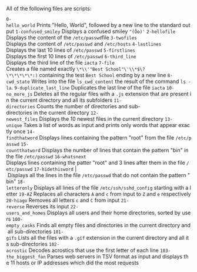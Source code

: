 All of the following files are scripts:

`0-hello_world` Prints "Hello, World", followed by a new line to the standard output
`1-confused_smiley` Displays a confused smiley `"(Ôo)'`
`2-hellofile` Displays the content of the `/etc/passwd`file
`3-twofiles` Displays the content of `/etc/passwd` and `/etc/hosts`
`4-lastlines` Displays the last 10 lines of `/etc/passwd`
`5-firstlines` Displays the first 10 lines of `/etc/passwd`
`6-third_line` Displays the third line of the file `iacta`
`7-file` Creates a file named exactly `\*\\'"Best School"\'\\*$\?\*\*\*\*\*:)` containing the test `Best School` ending by a new line
`8-cwd_state` Writes into the file `ls_cwd_content` the result of the command `ls -la`.
`9-duplicate_last_line` Duplicates the last line of the file `iacta`
`10-no_more_js` Deletes all the regular files with a `.js` extension that are present in the current directory and all its subfolders
`11-directories` Counts the number of directories and sub-directories in the current directory
`12-newest_files` Displays the 10 newest files in the current directory
`13-unique` Takes a list of words as input and prints only words that appear exactly once
`14-findthatword` Displays lines containing the pattern "root" from the file `/etc/passwd`
`15-countthatword` Displays the number of lines that contain the pattern "bin" in the file `/etc/passwd`
`16-whatsnext` Displays lines containing the patter "root" and 3 lines after them in the file `/etc/passwd`
`17-hidethisword` | Displays all the lines in the file `/etc/passwd` that do not contain the pattern "bin"
`18-letteronly` Displays all lines of the file `/etc/ssh/sshd_config` starting with a letter
`19-AZ` Replaces all characters `A` and `c` from input to `Z` and `e` respectively
`20-hiago` Removes all letters `c` and `C` from input
`21-reverse` Reverses its input
`22-users_and_homes` Displays all users and their home directories, sorted by users
`100-empty_casks` Finds all empty files and directories in the current directory and all sub-directories
`101-gifs` Lists all the files with a `.gif` extension in the current directory and all its sub-directories
`102-acrostic` Decodes acrostics that use the first letter of each line
`103-the_biggest_fan` Parses web servers in TSV format as input and displays the 11 hosts or IP addresses which did the most requests
